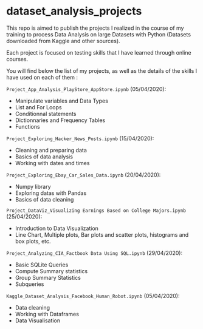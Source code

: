 # dataset_analysis_projects
This repo is aimed to publish the projects I realized in the course of my training to process Data Analysis on large Datasets with Python (Datasets downloaded from Kaggle and other sources).

Each project is focused on testing skills that I have learned through online courses.

You will find below the list of my projects, as well as the details of the skills I have used on each of them :

`Project_App_Analysis_PlayStore_AppStore.ipynb` (05/04/2020): 
- Manipulate variables and Data Types
- List and For Loops
- Conditionnal statements
- Dictionnaries and Frequency Tables
- Functions

`Project_Exploring_Hacker_News_Posts.ipynb` (15/04/2020): 
- Cleaning and preparing data
- Basics of data analysis
- Working with dates and times

`Project_Exploring_Ebay_Car_Sales_Data.ipynb` (20/04/2020): 
- Numpy library
- Exploring datas with Pandas
- Basics of data cleaning 

`Project_DataViz_Visualizing Earnings Based on College Majors.ipynb` (25/04/2020):
- Introduction to Data Visualization
- Line Chart, Multiple plots, Bar plots and scatter plots, histograms and box plots, etc.

`Project_Analyzing_CIA_Factbook Data Using SQL.ipynb` (29/04/2020):
- Basic SQLite Queries
- Compute Summary statistics
- Group Summary Statistics
- Subqueries

`Kaggle_Dataset_Analysis_Facebook_Human_Robot.ipynb` (05/04/2020):
- Data cleaning 
- Working with Dataframes
- Data Visualisation
